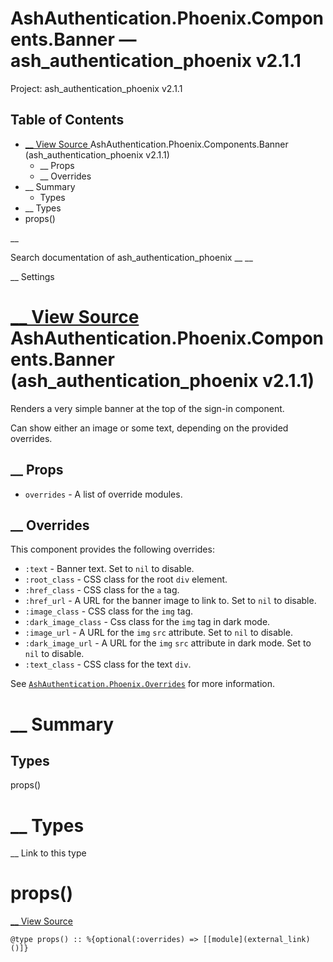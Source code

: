# AshAuthentication.Phoenix.Components.Banner — ash_authentication_phoenix v2.1.1

Project: ash_authentication_phoenix v2.1.1

## Table of Contents

- [ __ View Source ](external_link) AshAuthentication.Phoenix.Components.Banner (ash_authentication_phoenix v2.1.1)
  - __ Props
  - __ Overrides
- __ Summary
  - Types
- __ Types
- props()

__

Search documentation of ash_authentication_phoenix __ __

__ Settings

#  [ __ View Source ](external_link) AshAuthentication.Phoenix.Components.Banner (ash_authentication_phoenix v2.1.1)

Renders a very simple banner at the top of the sign-in component.

Can show either an image or some text, depending on the provided overrides.

##  __ Props

  * `overrides` \- A list of override modules.



##  __ Overrides

This component provides the following overrides:

  * `:text` \- Banner text. Set to `nil` to disable.
  * `:root_class` \- CSS class for the root `div` element.
  * `:href_class` \- CSS class for the `a` tag.
  * `:href_url` \- A URL for the banner image to link to. Set to `nil` to disable.
  * `:image_class` \- CSS class for the `img` tag.
  * `:dark_image_class` \- Css class for the `img` tag in dark mode.
  * `:image_url` \- A URL for the `img` `src` attribute. Set to `nil` to disable.
  * `:dark_image_url` \- A URL for the `img` `src` attribute in dark mode. Set to `nil` to disable.
  * `:text_class` \- CSS class for the text `div`.



See [`AshAuthentication.Phoenix.Overrides`](external_link) for more information.

#  __ Summary

##  Types

props()

#  __ Types

__ Link to this type

# props()

[ __ View Source ](external_link)
    
    
    @type props() :: %{optional(:overrides) => [[module](external_link)()]}
